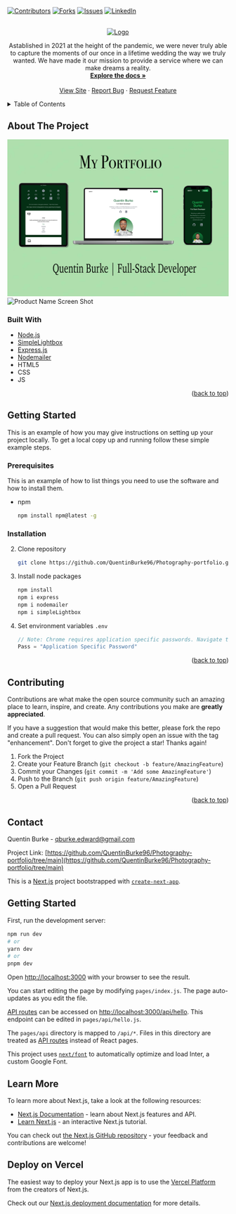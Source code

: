 <div id="top"></div>
<!--
*** Thanks for checking out the Best-README-Template. If you have a suggestion
*** that would make this better, please fork the repo and create a pull request
*** or simply open an issue with the tag "enhancement".
*** Don't forget to give the project a star!
*** Thanks again! Now go create something AMAZING! :D
-->

[![Contributors][contributors-shield]][contributors-url]
[![Forks][forks-shield]][forks-url]
[![Issues][issues-shield]][issues-url]
[![LinkedIn][linkedin-shield]][linkedin-url]

<!-- PROJECT SHIELDS -->
<!--
*** I'm using markdown "reference style" links for readability.
*** Reference links are enclosed in brackets [ ] instead of parentheses ( ).
*** See the bottom of this document for the declaration of the reference variables
*** for contributors-url, forks-url, etc. This is an optional, concise syntax you may use.
*** https://www.markdownguide.org/basic-syntax/#reference-style-links
-->

<!-- PROJECT LOGO -->
<br />
<div align="center">
  <a href="https://github.com/QuentinBurke96/MY-Portfolio">
    <img src="public/QAvatarlast.png Trsp.png" alt="Logo" width="200">
  </a>

  <p align="center">
    Astablished in 2021 at the height of the pandemic, we were never truly able to capture the moments of our once in a lifetime wedding the way we truly wanted. We have made it our mission to provide a service where we can make dreams a reality. 
    <br />
    <a href="https://github.com/QuentinBurke96/MY-Portfolio"><strong>Explore the docs »</strong></a>
    <br />
    <br />
    <a href="https://qkspacephotography.com/">View Site</a>
    ·
    <a href="https://github.com/QuentinBurke96/MY-Portfolio/issues">Report Bug</a>
    ·
    <a href="https://github.com/QuentinBurke96/MY-Portfolio/issues">Request Feature</a>
  </p>
</div>



<!-- TABLE OF CONTENTS -->
<details>
  <summary>Table of Contents</summary>
  <ol>
    <li>
      <a href="#about-the-project">About The Project</a>
      <ul>
        <li><a href="#built-with">Built With</a></li>
      </ul>
    </li>
    <li>
      <a href="#getting-started">Getting Started</a>
      <ul>
        <li><a href="#prerequisites">Prerequisites</a></li>
        <li><a href="#installation">Installation</a></li>
      </ul>
    </li>
    <!-- <li><a href="#usage">Usage</a></li> -->
    <!-- <li><a href="#roadmap">Roadmap</a></li> -->
    <li><a href="#contributing">Contributing</a></li>
    <li><a href="#license">License</a></li>
    <li><a href="#contact">Contact</a></li>
    <li><a href="#acknowledgments">Acknowledgments</a></li>
  </ol>
</details>



<!-- ABOUT THE PROJECT -->
## About The Project

![branding][branding]
![Product Name Screen Shot][product-screenshot]




### Built With

* [Node.js](https://nodejs.org/en)
* [SimpleLightbox](https://simplelightbox.com/)
* [Express.js](https://expressjs.com/)
* [Nodemailer](https://nodemailer.com/about/)
* HTML5
* CSS
* JS


<p align="right">(<a href="#top">back to top</a>)</p>



<!-- GETTING STARTED -->
## Getting Started

This is an example of how you may give instructions on setting up your project locally.
To get a local copy up and running follow these simple example steps.

### Prerequisites

This is an example of how to list things you need to use the software and how to install them.
* npm
  ```sh
  npm install npm@latest -g
  ```

### Installation

2. Clone repository
   ```sh
   git clone https://github.com/QuentinBurke96/Photography-portfolio.git
   ```
3. Install node packages
   ```sh
   npm install
   npm i express
   npm i nodemailer
   npm i simpleLightbox
   
   ```
4. Set environment variables `.env`
   ```js
   // Note: Chrome requires application specific passwords. Navigate to Google -> Account -> Security to set up.
   Pass = "Application Specific Password"
   ```

<p align="right">(<a href="#top">back to top</a>)</p>



<!-- USAGE EXAMPLES -->
<!-- ## Usage

Use this space to show useful examples of how a project can be used. Additional screenshots, code examples and demos work well in this space. You may also link to more resources.

_For more examples, please refer to the [Documentation](https://example.com)_

<p align="right">(<a href="#top">back to top</a>)</p> -->



<!-- ROADMAP -->
<!-- ## Roadmap

- [] Feature 1
- [] Feature 2
- [] Feature 3
    - [] Nested Feature -->





<!-- CONTRIBUTING -->
## Contributing

Contributions are what make the open source community such an amazing place to learn, inspire, and create. Any contributions you make are **greatly appreciated**.

If you have a suggestion that would make this better, please fork the repo and create a pull request. You can also simply open an issue with the tag "enhancement".
Don't forget to give the project a star! Thanks again!

1. Fork the Project
2. Create your Feature Branch (`git checkout -b feature/AmazingFeature`)
3. Commit your Changes (`git commit -m 'Add some AmazingFeature'`)
4. Push to the Branch (`git push origin feature/AmazingFeature`)
5. Open a Pull Request

<p align="right">(<a href="#top">back to top</a>)</p>



<!-- CONTACT -->
## Contact

Quentin Burke - qburke.edward@gmail.com

Project Link: [https://github.com/QuentinBurke96/Photography-portfolio/tree/main](https://github.com/QuentinBurke96/Photography-portfolio/tree/main)


<!-- MARKDOWN LINKS & IMAGES -->
<!-- https://www.markdownguide.org/basic-syntax/#reference-style-links -->
[contributors-shield]: https://img.shields.io/github/contributors/QuentinBurke96/Photography-portfolio.svg?style=for-the-badge
[contributors-url]: https://github.com/QuentinBurke96/Photography-portfolio/graphs/contributors
[forks-shield]: https://img.shields.io/github/forks/QuentinBurke96/Photography-portfolio.svg?style=for-the-badge
[forks-url]: https://github.com/QuentinBurke96/Photography-portfolio/forks
[issues-shield]: https://img.shields.io/github/issues/QuentinBurke96/Photography-portfolio.svg?style=for-the-badge
[issues-url]: https://github.com/QuentinBurke96/Photography-portfolio/issues
[linkedin-shield]: https://img.shields.io/badge/-LinkedIn-black.svg?style=for-the-badge&logo=linkedin&colorB=555
[linkedin-url]: https://www.linkedin.com/in/quentin-burke-57a606126/
[product-screenshot]: /public/QBDEV.jpg
[branding]: /public/GreenCard.jpg

This is a [Next.js](https://nextjs.org/) project bootstrapped with [`create-next-app`](https://github.com/vercel/next.js/tree/canary/packages/create-next-app).

## Getting Started

First, run the development server:

```bash
npm run dev
# or
yarn dev
# or
pnpm dev
```

Open [http://localhost:3000](http://localhost:3000) with your browser to see the result.

You can start editing the page by modifying `pages/index.js`. The page auto-updates as you edit the file.

[API routes](https://nextjs.org/docs/api-routes/introduction) can be accessed on [http://localhost:3000/api/hello](http://localhost:3000/api/hello). This endpoint can be edited in `pages/api/hello.js`.

The `pages/api` directory is mapped to `/api/*`. Files in this directory are treated as [API routes](https://nextjs.org/docs/api-routes/introduction) instead of React pages.

This project uses [`next/font`](https://nextjs.org/docs/basic-features/font-optimization) to automatically optimize and load Inter, a custom Google Font.

## Learn More

To learn more about Next.js, take a look at the following resources:

- [Next.js Documentation](https://nextjs.org/docs) - learn about Next.js features and API.
- [Learn Next.js](https://nextjs.org/learn) - an interactive Next.js tutorial.

You can check out [the Next.js GitHub repository](https://github.com/vercel/next.js/) - your feedback and contributions are welcome!

## Deploy on Vercel

The easiest way to deploy your Next.js app is to use the [Vercel Platform](https://vercel.com/new?utm_medium=default-template&filter=next.js&utm_source=create-next-app&utm_campaign=create-next-app-readme) from the creators of Next.js.

Check out our [Next.js deployment documentation](https://nextjs.org/docs/deployment) for more details.
